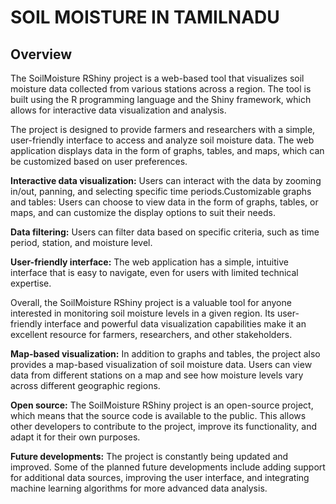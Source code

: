 # SOIL MOISTURE IN TAMILNADU

## Overview

The SoilMoisture RShiny project is a web-based tool that visualizes soil moisture data collected from various stations across a region. The tool is built using the R programming language and the Shiny framework, which allows for interactive data visualization and analysis.

The project is designed to provide farmers and researchers with a simple, user-friendly interface to access and analyze soil moisture data. The web application displays data in the form of graphs, tables, and maps, which can be customized based on user preferences.

**Interactive data visualization:** Users can interact with the data by zooming in/out, panning, and selecting specific time periods.Customizable graphs and tables: Users can choose to view data in the form of graphs, tables, or maps, and can customize the display options to suit their needs.

**Data filtering:** Users can filter data based on specific criteria, such as time period, station, and moisture level.

**User-friendly interface:** The web application has a simple, intuitive interface that is easy to navigate, even for users with limited technical expertise.

Overall, the SoilMoisture RShiny project is a valuable tool for anyone interested in monitoring soil moisture levels in a given region. Its user-friendly interface and powerful data visualization capabilities make it an excellent resource for farmers, researchers, and other stakeholders.

**Map-based visualization:** In addition to graphs and tables, the project also provides a map-based visualization of soil moisture data. Users can view data from different stations on a map and see how moisture levels vary across different geographic regions.

**Open source:** The SoilMoisture RShiny project is an open-source project, which means that the source code is available to the public. This allows other developers to contribute to the project, improve its functionality, and adapt it for their own purposes.

**Future developments:** The project is constantly being updated and improved. Some of the planned future developments include adding support for additional data sources, improving the user interface, and integrating machine learning algorithms for more advanced data analysis.
